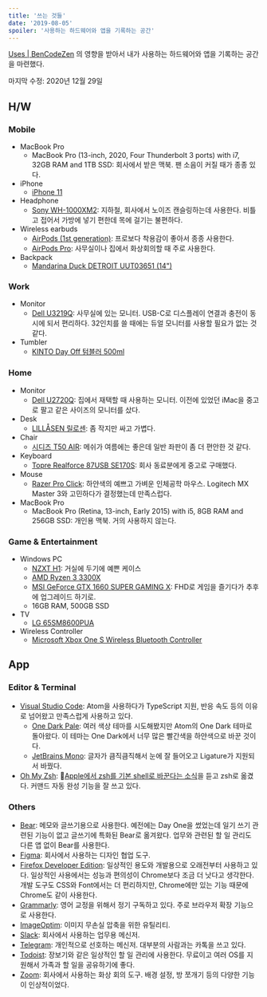 ```yaml
---
title: '쓰는 것들'
date: '2019-08-05'
spoiler: '사용하는 하드웨어와 앱을 기록하는 공간'
---
```


[Uses | BenCodeZen](https://www.bencodezen.io/uses/) 의 영향을 받아서 내가 사용하는 하드웨어와 앱을 기록하는 공간을 마련했다.

마지막 수정: 2020년 12월 29일

## H/W

### Mobile

- MacBook Pro
  - MacBook Pro (13-inch, 2020, Four Thunderbolt 3 ports) with i7, 32GB RAM and 1TB SSD: 회사에서 받은 맥북. 팬 소음이 커질 때가 종종 있다.
- iPhone
  - [iPhone 11](https://www.apple.com/kr/iphone-11/)
- Headphone
  - [Sony WH-1000XM2](https://www.sony.co.kr/electronics/headband-headphones/wh-1000xm2): 지하철, 회사에서 노이즈 캔슬링하는데 사용한다. 비틀고 접어서 가방에 넣기 편한데 목에 걸기는 불편하다.
- Wireless earbuds
  - [AirPods (1st generation)](https://support.apple.com/kb/SP750): 프로보다 착용감이 좋아서 종종 사용한다.
  - [AirPods Pro](https://www.apple.com/kr/airpods-pro/): 사무실이나 집에서 화상회의할 때 주로 사용한다.
- Backpack
  - [Mandarina Duck DETROIT UUT03651 (14")](http://www.mandarinaduck.co.kr/m/product.html?branduid=1096766&search=detroit&sort=new&xcode=002&mcode=000&scode=&GfDT=bm59W1g%3D)

### Work

- Monitor
  - [Dell U3219Q](https://www.dell.com/en-us/work/shop/dell-ultrasharp-32-4k-usb-c-monitor-u3219q/apd/210-aqzz/monitors-monitor-accessories): 사무실에 있는 모니터. USB-C로 디스플레이 연결과 충전이 동시에 되서 편리하다. 32인치를 쓸 때에는 듀얼 모니터를 사용할 필요가 없는 것 같다.
- Tumbler
  - [KINTO Day Off 텀블러 500ml](https://kintostore.com/products/day-off-tumbler)

### Home

- Monitor
  - [Dell U2720Q](https://www.dell.com/en-us/work/shop/ultrasharp-27-4k-usb-c-monitor-u2720q/apd/210-avjv/monitors-monitor-accessories): 집에서 재택할 때 사용하는 모니터. 이전에 있었던 iMac을 중고로 팔고 같은 사이즈의 모니터를 샀다.
- Desk
  - [LILLÅSEN 릴로센](https://www.ikea.com/kr/ko/p/lillasen-desk-bamboo-60278288/): 좀 작지만 싸고 가볍다.
- Chair
  - [시디즈 T50 AIR](https://www.sidiz.com/product/category/T50-AIR): 메쉬가 여름에는 좋은데 일반 좌판이 좀 더 편안한 것 같다.
- Keyboard
  - [Topre Realforce 87USB SE170S](https://www.amazon.com/Topre-Realforce-Keyboard-English-Layout/dp/B00542RTIU): 회사 동료분에게 중고로 구매했다.
- Mouse
  - [Razer Pro Click](https://www.razer.com/gaming-mice/razer-pro-click/RZ01-02990100-R3U1): 하얀색의 예쁘고 가벼운 인체공학 마우스. Logitech MX Master 3와 고민하다가 결정했는데 만족스럽다.
- MacBook Pro
  - MacBook Pro (Retina, 13-inch, Early 2015) with i5, 8GB RAM and 256GB SSD: 개인용 맥북. 거의 사용하지 않는다.

### Game & Entertainment

- Windows PC
  - [NZXT H1](https://www.nzxt.com/products/h1-matte-white): 거실에 두기에 예쁜 케이스
  - [AMD Ryzen 3 3300X](https://www.amd.com/en/products/cpu/amd-ryzen-3-3300x)
  - [MSI GeForce GTX 1660 SUPER GAMING X](https://www.msi.com/Graphics-card/GeForce-GTX-1660-SUPER-GAMING-X): FHD로 게임을 즐기다가 추후에 업그레이드 하기로.
  - 16GB RAM, 500GB SSD
- TV
  - [LG 65SM8600PUA](https://www.lg.com/us/tvs/lg-65SM8600PUA-4k-uhd-tv)
- Wireless Controller
  - [Microsoft Xbox One S Wireless Bluetooth Controller](https://www.microsoft.com/en-us/p/xbox-wireless-controller/8t2d538wc7mn?activetab=pivot%3aoverviewtab)

## App

### Editor & Terminal

- [Visual Studio Code](https://code.visualstudio.com/): Atom을 사용하다가 TypeScript 지원, 반응 속도 등의 이유로 넘어왔고 만족스럽게 사용하고 있다.
  - [One Dark Pale](https://marketplace.visualstudio.com/items?itemName=szastupov.one-dark-pale): 여러 색상 테마를 시도해봤지만 Atom의 One Dark 테마로 돌아왔다. 이 테마는 One Dark에서 너무 많은 빨간색을 하얀색으로 바꾼 것이다.
  - [JetBrains Mono](https://www.jetbrains.com/lp/mono/): 글자가 큼직큼직해서 눈에 잘 들어오고 Ligature가 지원되서 바꿨다.
- [Oh My Zsh](https://ohmyz.sh/): [Apple에서 zsh를 기본 shell로 바꾼다는 소식](https://www.theverge.com/2019/6/4/18651872/apple-macos-catalina-zsh-bash-shell-replacement-features)을 듣고 zsh로 옮겼다. 커맨드 자동 완성 기능을 잘 쓰고 있다.

### Others

- [Bear](https://bear.app/): 메모와 글쓰기용으로 사용한다. 예전에는 Day One을 썼었는데 일기 쓰기 관련된 기능이 없고 글쓰기에 특화된 Bear로 옮겨왔다. 업무와 관련된 할 일 관리도 다른 앱 없이 Bear를 사용한다.
- [Figma](https://www.figma.com/): 회사에서 사용하는 디자인 협업 도구.
- [Firefox Developer Edition](https://www.mozilla.org/ko/firefox/developer/): 일상적인 용도와 개발용으로 오래전부터 사용하고 있다. 일상적인 사용에서는 성능과 편의성이 Chrome보다 조금 더 낫다고 생각한다. 개발 도구도 CSS와 Font에서는 더 편리하지만, Chrome에만 있는 기능 때문에 Chrome도 같이 사용한다.
- [Grammarly](https://app.grammarly.com/): 영어 교정을 위해서 정기 구독하고 있다. 주로 브라우저 확장 기능으로 사용한다.
- [ImageOptim](https://imageoptim.com/mac): 이미지 무손실 압축을 위한 유틸리티.
- [Slack](https://slack.com): 회사에서 사용하는 업무용 메신저.
- [Telegram](https://telegram.org/): 개인적으로 선호하는 메신저. 대부분의 사람과는 카톡을 쓰고 있다.
- [Todoist](https://todoist.com/?lang=ko): 장보기와 같은 일상적인 할 일 관리에 사용한다. 무료이고 여러 OS를 지원해서 가족과 할 일을 공유하기에 좋다.
- [Zoom](https://zoom.us/): 회사에서 사용하는 화상 회의 도구. 배경 설정, 방 쪼개기 등의 다양한 기능이 인상적이었다.
